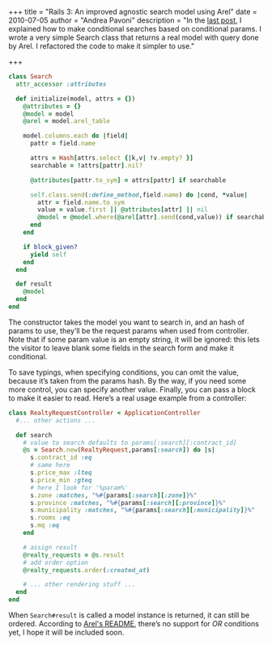 +++
title = "Rails 3: An improved agnostic search model using Arel"
date = 2010-07-05
author = "Andrea Pavoni"
description = "In the [last post](/blog/rails3-using-arel-to-make-conditional-searches-based-on-conditional-params), I explained how to make conditional searches based on conditional params. I wrote a very simple Search class that returns a real model with query done by Arel. I refactored the code to make it simpler to use."

+++

```ruby
class Search
  attr_accessor :attributes

  def initialize(model, attrs = {})
    @attributes = {}
    @model = model
    @arel = model.arel_table

    model.columns.each do |field|
      pattr = field.name

      attrs = Hash[attrs.select {|k,v| !v.empty? }]
      searchable = !attrs[pattr].nil?

      @attributes[pattr.to_sym] = attrs[pattr] if searchable

      self.class.send(:define_method,field.name) do |cond, *value|
        attr = field.name.to_sym
        value = value.first || @attributes[attr] || nil
        @model = @model.where(@arel[attr].send(cond,value)) if searchable
      end
    end

    if block_given?
      yield self
    end
  end

  def result
    @model
  end
end
```

The constructor takes the model you want to search in, and an hash of params to use, they’ll be the request params when used from controller. Note that if some param value is an empty string, it will be ignored: this lets the visitor to leave blank some fields in the search form and make it conditional.

To save typings, when specifying conditions, you can omit the value, because it’s taken from the params hash. By the way, if you need some more control, you can specify another value. Finally, you can pass a block to make it easier to read. Here’s a real usage example from a controller:

```ruby
class RealtyRequestController < ApplicationController
  #... other actions ...

  def search
    # value to search defaults to params[:search][:contract_id]
    @s = Search.new(RealtyRequest,params[:search]) do |s|
      s.contract_id :eq
      # same here
      s.price_max :lteq
      s.price_min :gteq
      # here I look for '%param%'
      s.zone :matches, "%#{params[:search][:zone]}%"
      s.province :matches, "%#{params[:search][:province]}%"
      s.municipality :matches, "%#{params[:search][:municipality]}%"
      s.rooms :eq
      s.mq :eq
    end

    # assign result
    @realty_requests = @s.result
    # add order option
    @realty_requests.order(:created_at)

    # ... other rendering stuff ...
  end
end
```

When `Search#result` is called a model instance is returned, it can still be ordered. According to [Arel's README](http://github.com/rails/arel#readme), there’s no support for _OR_ conditions yet, I hope it will be included soon.
